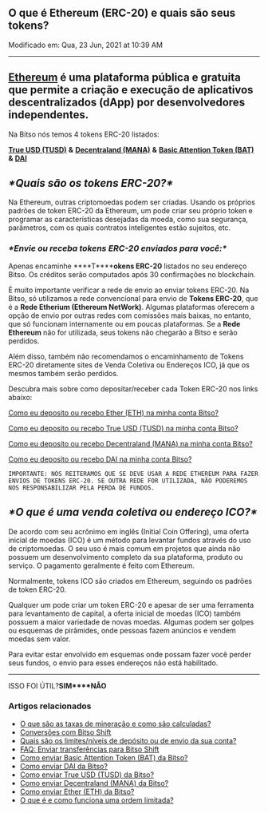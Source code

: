 ## O que é Ethereum (ERC-20) e quais são seus tokens?

Modificado em: Qua, 23 Jun, 2021 at 10:39 AM

------

## [**Ethereum**](https://ethereum.org/pt-br/) é uma plataforma pública e gratuita que permite a criação e execução de aplicativos descentralizados (dApp) por desenvolvedores independentes.

 

Na Bitso nós temos 4 tokens ERC-20 listados:

[**True USD (TUSD)**](https://www.trusttoken.com/trueusd) **&**  [**Decentraland (MANA)**](https://decentraland.org/) **&** [**Basic Attention Token (BAT)**](https://basicattentiontoken.org/) **&** [**DAI**](https://makerdao.com/pt-BR/)

## ***\*Quais são os tokens ERC-20?\**** 

Na Ethereum, outras criptomoedas podem ser criadas. Usando os próprios padrões de token ERC-20 da Ethereum, um pode criar seu próprio token e programar as características desejadas da moeda, como sua segurança, parâmetros, com os quais contratos inteligentes estão sujeitos, etc. 

### ***\*Envie ou receba tokens ERC-20 enviados para você:\****

Apenas encaminhe ***\*T\******okens ERC-20** listados no seu endereço Bitso. Os créditos serão computados após 30 confirmações no blockchain. 

É muito importante verificar a rede de envio ao enviar tokens ERC-20. Na Bitso, só utilizamos a rede convencional para envio de **Tokens ERC-20**, que é a **Rede Etherium (Ethereum NetWork)**. Algumas plataformas oferecem a opção de envio por outras redes com comissões mais baixas, no entanto, que só funcionam internamente ou em poucas plataformas. Se a **Rede Ethereum** não for utilizada, seus tokens não chegarão a Bitso e serão perdidos.

Além disso, também não recomendamos o encaminhamento de Tokens ERC-20 diretamente sites de Venda Coletiva ou Endereços ICO, já que os mesmos também serão perdidos.

 

Descubra mais sobre como depositar/receber cada Token ERC-20 nos links abaixo:

 

[Como eu deposito ou recebo Ether (ETH) na minha conta Bitso?](https://help.bitso.com/pt-BR/support/solutions/articles/11000104234)

[Como eu deposito ou recebo True USD (TUSD) na minha conta Bitso?](https://help.bitso.com/pt-BR/support/solutions/articles/11000056687)

[Como eu deposito ou recebo Decentraland (MANA) na minha conta Bitso?](https://help.bitso.com/pt-BR/support/solutions/articles/11000062093)

[Como eu deposito ou recebo DAI na minha conta Bitso?](https://help.bitso.com/pt-BR/support/solutions/articles/11000104132)



```
IMPORTANTE: NÓS REITERAMOS QUE SE DEVE USAR A REDE ETHEREUM PARA FAZER ENVIOS DE TOKENS ERC-20. SE OUTRA REDE FOR UTILIZADA, NÃO PODEREMOS NOS RESPONSABILIZAR PELA PERDA DE FUNDOS.
```





## ***\*O que é uma venda coletiva ou endereço ICO?\****

De acordo com seu acrônimo em inglês (Initial Coin Offering), uma oferta inicial de moedas (ICO) é um método para levantar fundos através do uso de criptomoedas. O seu uso é mais comum em projetos que ainda não possuem um desenvolvimento completo da sua plataforma, produto ou serviço. O pagamento geralmente é feito com Ethereum.

Normalmente, tokens ICO são criados em Ethereum, seguindo os padrões de token ERC-20.

Qualquer um pode criar um token ERC-20 e apesar de ser uma ferramenta para levantamento de capital, a oferta inicial de moedas (ICO) também possuem a maior variedade de novas moedas. Algumas podem ser golpes ou esquemas de pirâmides, onde pessoas fazem anúncios e vendem moedas sem valor.

Para evitar estar envolvido em esquemas onde possam fazer você perder seus fundos, o envio para esses endereços não está habilitado.

------

ISSO FOI ÚTIL?**SIM****NÃO**

### Artigos relacionados

- [O que são as taxas de mineração e como são calculadas?](https://help.bitso.com/pt-BR/support/solutions/articles/11000043445-o-que-são-as-taxas-de-mineracão-e-como-são-calculadas-)
- [Conversões com Bitso Shift](https://help.bitso.com/pt-BR/support/solutions/articles/11000108760-conversões-com-bitso-shift)
- [Quais são os limites/níveis de depósito ou de envio da sua conta?](https://help.bitso.com/pt-BR/support/solutions/articles/1000161437-quais-são-os-limites-níveis-de-depósito-ou-de-envio-da-sua-conta-)
- [FAQ: Enviar transferências para Bitso Shift](https://help.bitso.com/pt-BR/support/solutions/articles/11000108761-faq-enviar-transferências-para-bitso-shift)
- [Como enviar Basic Attention Token (BAT) da Bitso?](https://help.bitso.com/pt-BR/support/solutions/articles/11000104237-como-enviar-basic-attention-token-bat-da-bitso-)
- [Como enviar DAI da Bitso?](https://help.bitso.com/pt-BR/support/solutions/articles/11000104235-como-enviar-dai-da-bitso-)
- [Como enviar True USD (TUSD) da Bitso?](https://help.bitso.com/pt-BR/support/solutions/articles/11000061769-como-enviar-true-usd-tusd-da-bitso-)
- [Como enviar Decentraland (MANA) da Bitso?](https://help.bitso.com/pt-BR/support/solutions/articles/11000062094-como-enviar-decentraland-mana-da-bitso-)
- [Como enviar Ether (ETH) da Bitso?](https://help.bitso.com/pt-BR/support/solutions/articles/11000038285-como-enviar-ether-eth-da-bitso-)
- [O que é e como funciona uma ordem limitada?](https://help.bitso.com/pt-BR/support/solutions/articles/11000104850-o-que-é-e-como-funciona-uma-ordem-limitada-)